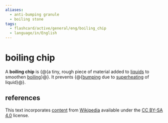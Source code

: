 ```yaml
---
aliases:
  - anti-bumping granule
  - boiling stone
tags:
  - flashcard/active/general/eng/boiling_chip
  - language/in/English
---
```


# boiling chip

A __boiling chip__ is {@{a tiny, rough piece of material added to [liquids](liquid.md) to smoothen [boiling](boiling.md)}@}. It prevents {@{[bumping](bumping%20(chemistry).md) due to [superheating](superheating.md) of liquid}@}. <!--SR:!2029-09-26,1544,250!2028-02-14,1166,270-->

## references

This text incorporates [content](https://en.wikipedia.org/wiki/boiling_chip) from [Wikipedia](Wikipedia.md) available under the [CC BY-SA 4.0](https://creativecommons.org/licenses/by-sa/4.0/) license.
